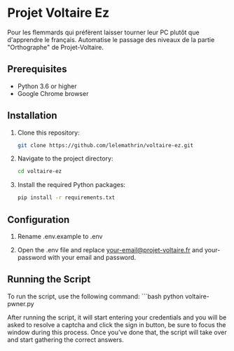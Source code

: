 # Projet Voltaire Ez

Pour les flemmards qui préfèrent laisser tourner leur PC plutôt que d'apprendre le français.
Automatise le passage des niveaux de la partie "Orthographe" de Projet-Voltaire.

## Prerequisites

- Python 3.6 or higher
- Google Chrome browser

## Installation

1. Clone this repository:
   ```bash
   git clone https://github.com/lelemathrin/voltaire-ez.git

2. Navigate to the project directory:
    ```bash
    cd voltaire-ez

3. Install the required Python packages:
    ```bash
    pip install -r requirements.txt

## Configuration

1. Rename .env.example to .env

2. Open the .env file and replace your-email@projet-voltaire.fr and your-password with your email and password.

## Running the Script

To run the script, use the following command:
    ```bash
    python voltaire-pwner.py

After running the script, it will start entering your credentials and you will be asked to resolve a captcha and click the sign in button, be sure to focus the window during this process.
Once you've done that, the script will take over and start gathering the correct answers.